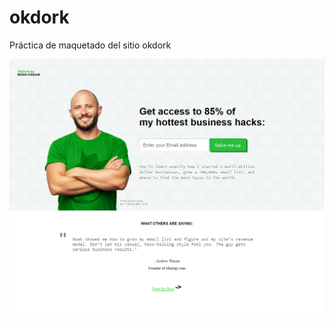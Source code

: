 # okdork

Práctica de maquetado del sitio okdork

![Texto alternativo opcional si no se carga la imagen](/images/background.png)
